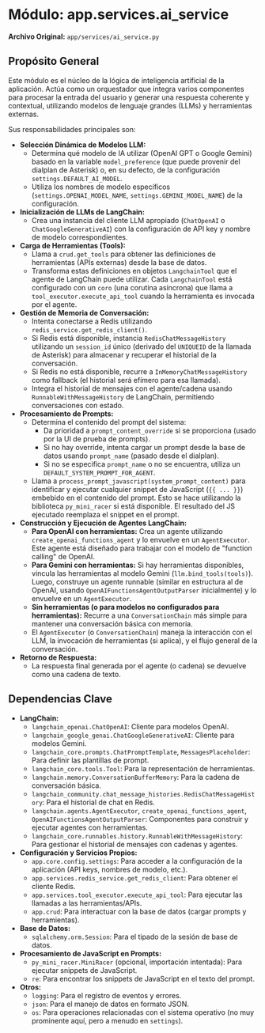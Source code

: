 # Módulo: app.services.ai_service

**Archivo Original:** `app/services/ai_service.py`

## Propósito General

Este módulo es el núcleo de la lógica de inteligencia artificial de la aplicación. Actúa como un orquestador que integra varios componentes para procesar la entrada del usuario y generar una respuesta coherente y contextual, utilizando modelos de lenguaje grandes (LLMs) y herramientas externas.

Sus responsabilidades principales son:

*   **Selección Dinámica de Modelos LLM:**
    *   Determina qué modelo de IA utilizar (OpenAI GPT o Google Gemini) basado en la variable `model_preference` (que puede provenir del dialplan de Asterisk) o, en su defecto, de la configuración `settings.DEFAULT_AI_MODEL`.
    *   Utiliza los nombres de modelo específicos (`settings.OPENAI_MODEL_NAME`, `settings.GEMINI_MODEL_NAME`) de la configuración.
*   **Inicialización de LLMs de LangChain:**
    *   Crea una instancia del cliente LLM apropiado (`ChatOpenAI` o `ChatGoogleGenerativeAI`) con la configuración de API key y nombre de modelo correspondientes.
*   **Carga de Herramientas (Tools):**
    *   Llama a `crud.get_tools` para obtener las definiciones de herramientas (APIs externas) desde la base de datos.
    *   Transforma estas definiciones en objetos `LangchainTool` que el agente de LangChain puede utilizar. Cada `LangchainTool` está configurado con un `coro` (una corutina asíncrona) que llama a `tool_executor.execute_api_tool` cuando la herramienta es invocada por el agente.
*   **Gestión de Memoria de Conversación:**
    *   Intenta conectarse a Redis utilizando `redis_service.get_redis_client()`.
    *   Si Redis está disponible, instancia `RedisChatMessageHistory` utilizando un `session_id` único (derivado del `UNIQUEID` de la llamada de Asterisk) para almacenar y recuperar el historial de la conversación.
    *   Si Redis no está disponible, recurre a `InMemoryChatMessageHistory` como fallback (el historial será efímero para esa llamada).
    *   Integra el historial de mensajes con el agente/cadena usando `RunnableWithMessageHistory` de LangChain, permitiendo conversaciones con estado.
*   **Procesamiento de Prompts:**
    *   Determina el contenido del prompt del sistema:
        *   Da prioridad a `prompt_content_override` si se proporciona (usado por la UI de prueba de prompts).
        *   Si no hay override, intenta cargar un prompt desde la base de datos usando `prompt_name` (pasado desde el dialplan).
        *   Si no se especifica `prompt_name` o no se encuentra, utiliza un `DEFAULT_SYSTEM_PROMPT_FOR_AGENT`.
    *   Llama a `process_prompt_javascript(system_prompt_content)` para identificar y ejecutar cualquier snippet de JavaScript (`{{ ... }}`) embebido en el contenido del prompt. Esto se hace utilizando la biblioteca `py_mini_racer` si está disponible. El resultado del JS ejecutado reemplaza el snippet en el prompt.
*   **Construcción y Ejecución de Agentes LangChain:**
    *   **Para OpenAI con herramientas:** Crea un agente utilizando `create_openai_functions_agent` y lo envuelve en un `AgentExecutor`. Este agente está diseñado para trabajar con el modelo de "function calling" de OpenAI.
    *   **Para Gemini con herramientas:** Si hay herramientas disponibles, vincula las herramientas al modelo Gemini (`llm.bind_tools(tools)`). Luego, construye un agente runnable (similar en estructura al de OpenAI, usando `OpenAIFunctionsAgentOutputParser` inicialmente) y lo envuelve en un `AgentExecutor`.
    *   **Sin herramientas (o para modelos no configurados para herramientas):** Recurre a una `ConversationChain` más simple para mantener una conversación básica con memoria.
    *   El `AgentExecutor` (o `ConversationChain`) maneja la interacción con el LLM, la invocación de herramientas (si aplica), y el flujo general de la conversación.
*   **Retorno de Respuesta:**
    *   La respuesta final generada por el agente (o cadena) se devuelve como una cadena de texto.

## Dependencias Clave

*   **LangChain:**
    *   `langchain_openai.ChatOpenAI`: Cliente para modelos OpenAI.
    *   `langchain_google_genai.ChatGoogleGenerativeAI`: Cliente para modelos Gemini.
    *   `langchain_core.prompts.ChatPromptTemplate`, `MessagesPlaceholder`: Para definir las plantillas de prompt.
    *   `langchain_core.tools.Tool`: Para la representación de herramientas.
    *   `langchain.memory.ConversationBufferMemory`: Para la cadena de conversación básica.
    *   `langchain_community.chat_message_histories.RedisChatMessageHistory`: Para el historial de chat en Redis.
    *   `langchain.agents.AgentExecutor`, `create_openai_functions_agent`, `OpenAIFunctionsAgentOutputParser`: Componentes para construir y ejecutar agentes con herramientas.
    *   `langchain_core.runnables.history.RunnableWithMessageHistory`: Para gestionar el historial de mensajes con cadenas y agentes.
*   **Configuración y Servicios Propios:**
    *   `app.core.config.settings`: Para acceder a la configuración de la aplicación (API keys, nombres de modelo, etc.).
    *   `app.services.redis_service.get_redis_client`: Para obtener el cliente Redis.
    *   `app.services.tool_executor.execute_api_tool`: Para ejecutar las llamadas a las herramientas/APIs.
    *   `app.crud`: Para interactuar con la base de datos (cargar prompts y herramientas).
*   **Base de Datos:**
    *   `sqlalchemy.orm.Session`: Para el tipado de la sesión de base de datos.
*   **Procesamiento de JavaScript en Prompts:**
    *   `py_mini_racer.MiniRacer` (opcional, importación intentada): Para ejecutar snippets de JavaScript.
    *   `re`: Para encontrar los snippets de JavaScript en el texto del prompt.
*   **Otros:**
    *   `logging`: Para el registro de eventos y errores.
    *   `json`: Para el manejo de datos en formato JSON.
    *   `os`: Para operaciones relacionadas con el sistema operativo (no muy prominente aquí, pero a menudo en `settings`).

